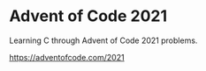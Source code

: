 # Advent of Code 2021

Learning C through Advent of Code 2021 problems.

https://adventofcode.com/2021

